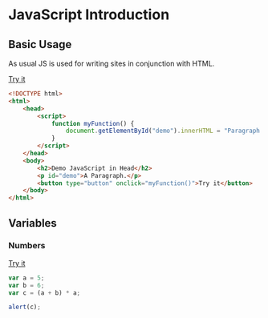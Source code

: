 # JavaScript Introduction

## Basic Usage

As usual JS is used for writing sites in conjunction with HTML.

[Try it](https://htmlpreview.github.io/?https://raw.githubusercontent.com/Igor-Palaguta/JavaScriptIntro/main/Examples/basic-usage.html)

```html
<!DOCTYPE html>
<html>
    <head>
        <script>
            function myFunction() {
                document.getElementById("demo").innerHTML = "Paragraph changed.";
            }
        </script>
    </head>
    <body>
        <h2>Demo JavaScript in Head</h2>
        <p id="demo">A Paragraph.</p>
        <button type="button" onclick="myFunction()">Try it</button>
    </body>
</html> 
```

## Variables

### Numbers

[Try it](https://htmlpreview.github.io/?https://raw.githubusercontent.com/Igor-Palaguta/JavaScriptIntro/main/Examples/numbers.html)

```js
var a = 5;
var b = 6;
var c = (a + b) * a;

alert(c);
```
